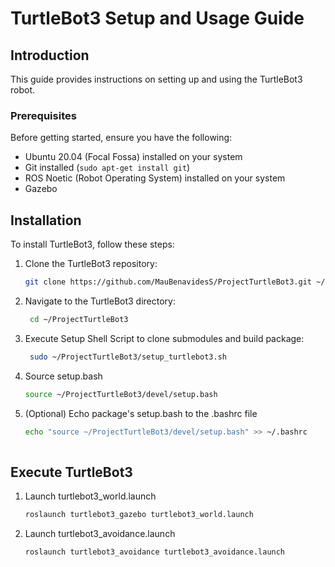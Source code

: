 # TurtleBot3 Setup and Usage Guide

## Introduction

This guide provides instructions on setting up and using the TurtleBot3 robot.

### Prerequisites

Before getting started, ensure you have the following:

* Ubuntu 20.04 (Focal Fossa) installed on your system
* Git installed (`sudo apt-get install git`)
* ROS Noetic (Robot Operating System) installed on your system
* Gazebo

## Installation

To install TurtleBot3, follow these steps:

1. Clone the TurtleBot3 repository:
   ```bash
   git clone https://github.com/MauBenavidesS/ProjectTurtleBot3.git ~/ProjectTurtleBot3
2. Navigate to the TurtleBot3 directory:
   ```bash
    cd ~/ProjectTurtleBot3
3. Execute Setup Shell Script to clone submodules and build package:
   ```bash
    sudo ~/ProjectTurtleBot3/setup_turtlebot3.sh
4. Source setup.bash
   ```bash
   source ~/ProjectTurtleBot3/devel/setup.bash
5. (Optional) Echo package's setup.bash to the .bashrc file
   ```bash
   echo "source ~/ProjectTurtleBot3/devel/setup.bash" >> ~/.bashrc
    
## Execute TurtleBot3
1. Launch turtlebot3_world.launch
    ```bash
    roslaunch turtlebot3_gazebo turtlebot3_world.launch
2. Launch turtlebot3_avoidance.launch
    ```bash
    roslaunch turtlebot3_avoidance turtlebot3_avoidance.launch
